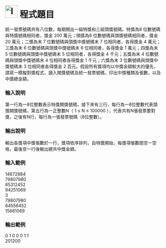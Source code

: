 <h1><img class="alignnone  wp-image-41" src="https://catmaoblog.files.wordpress.com/2016/10/3h9rzur.png" alt="Icon made by Popcorns Arts from www.flaticon.com" width="40" height="40" /> 程式題目</h1>
統一發票號碼共有八位數，每期開出一組特獎和三組頭獎號碼。特獎為8 位數號碼與特獎號碼相同者，獎金 200 萬元；頭獎為8 位數號碼與頭獎號碼相同者，獎金 20 萬元；二獎為末 7 位數號碼與頭獎中獎號碼末 7 位相同者，各得獎金 4 萬元；三獎為末 6 位數號碼與頭獎中獎號碼末 6 位相同者，各得獎金 1 萬元；四獎為末 5 位數號碼與頭獎中獎號碼末 5 位相同者，各得獎金 4 千元；五獎為末 4 位數號碼與頭獎中獎號碼末 4 位相同者各得獎金 1 千元；六獎為末 3 位數號碼與頭獎中獎號碼末 3 位相同者各得獎金 2 百元。假設所有獎項均以中獎金額較大的優先，請寫一模擬對獎程式，讀入開獎號碼及統一發票號碼，印出中獎種類及張數，以及中獎總金額。<br>

<h3>輸入說明</h3>
第一行為一8位整數表示特獎開獎號碼，接下來有三行，每行為一8位整數代表頭獎開獎號碼，第五行為一正整數N（ 1 ≤ N ≤ 100000 ），代表共有N張發票要對獎，之後有N行，每行為一張發票號碼（8位整數）。<br>

<h3>輸出說明</h3>
輸出各獎項中獎張數於一行，獎項依序排列，自特獎開始，每獎項張數間空一空格，最後空一行後輸出總共中獎金額。<br>

<h3>輸入範例</h3>
14672884<br>
79807980<br>
85312452<br>
94251069<br>
3<br>
79807980<br>
84556452<br>
15661069<br>

<h3>輸出範例</h3>
0 1 0 0 0 1 1<br>
201200<br>
